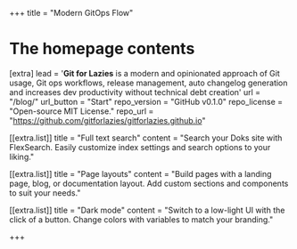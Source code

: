 +++
title = "Modern GitOps Flow"

# The homepage contents

[extra]
lead = '<b>Git for Lazies</b> is a modern and opinionated approach of Git usage, Git ops workflows, release management, auto changelog generation and increases dev productivity without technical debt creation'
url = "/blog/"
url_button = "Start"
repo_version = "GitHub v0.1.0"
repo_license = "Open-source MIT License."
repo_url = "https://github.com/gitforlazies/gitforlazies.github.io"

[[extra.list]]
title = "Full text search"
content = "Search your Doks site with FlexSearch. Easily customize index settings and search options to your liking."

[[extra.list]]
title = "Page layouts"
content = "Build pages with a landing page, blog, or documentation layout. Add custom sections and components to suit your needs."

[[extra.list]]
title = "Dark mode"
content = "Switch to a low-light UI with the click of a button. Change colors with variables to match your branding."

+++
